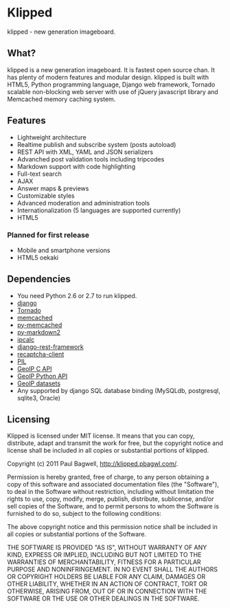# Klipped

klipped - new generation imageboard.

## What?

klipped is a new generation imageboard. It is fastest open source chan.
It has plenty of modern features and modular design. klipped is built with
HTML5, Python programming language, Django web framework, Tornado scalable
non-blocking web server with use of jQuery javascript library and Memcached
memory caching system.

## Features

* Lightweight architecture
* Realtime publish and subscribe system (posts autoload)
* REST API with XML, YAML and JSON serializers
* Advanched post validation tools including tripcodes
* Markdown support with code highlighting
* Full-text search
* AJAX
* Answer maps & previews
* Customizable styles
* Advanced moderation and administration tools
* Internationalization (5 languages are supported currently)
* HTML5

### Planned for first release

* Mobile and smartphone versions
* HTML5 oekaki

## Dependencies

* You need Python 2.6 or 2.7 to run klipped.
* [django](http://www.djangoproject.com/download/)
* [Tornado](http://www.tornadoweb.org/)
* [memcached](http://memcached.org/)
* [py-memcached](http://pypi.python.org/pypi/python-memcached/)
* [py-markdown2](https://github.com/pbagwl/markdown2)
* [ipcalc](http://pypi.python.org/pypi/ipcalc)
* [django-rest-framework](http://django-rest-framework.org/)
* [recaptcha-client](http://pypi.python.org/pypi/recaptcha-client)
* [PIL](http://www.pythonware.com/products/pil/)
* [GeoIP C API](http://www.maxmind.com/app/c)
* [GeoIP Python API](http://www.maxmind.com/app/python)
* [GeoIP datasets](http://geolite.maxmind.com/download/geoip/database/GeoLiteCountry/)
* Any supported by django SQL database binding (MySQLdb, postgresql, sqlite3,
Oracle)

## Licensing

Klipped is licensed under MIT license. It means that you can copy, distribute,
adapt and transmit the work for free, but the copyright notice and license shall 
be included in all copies or substantial portions of klipped.

Copyright (c) 2011 Paul Bagwell, http://klipped.pbagwl.com/.

Permission is hereby granted, free of charge, to any person obtaining a copy
of this software and associated documentation files (the "Software"), to deal
in the Software without restriction, including without limitation the rights
to use, copy, modify, merge, publish, distribute, sublicense, and/or sell
copies of the Software, and to permit persons to whom the Software is
furnished to do so, subject to the following conditions:

The above copyright notice and this permission notice shall be included in
all copies or substantial portions of the Software.

THE SOFTWARE IS PROVIDED "AS IS", WITHOUT WARRANTY OF ANY KIND, EXPRESS OR
IMPLIED, INCLUDING BUT NOT LIMITED TO THE WARRANTIES OF MERCHANTABILITY,
FITNESS FOR A PARTICULAR PURPOSE AND NONINFRINGEMENT. IN NO EVENT SHALL THE
AUTHORS OR COPYRIGHT HOLDERS BE LIABLE FOR ANY CLAIM, DAMAGES OR OTHER
LIABILITY, WHETHER IN AN ACTION OF CONTRACT, TORT OR OTHERWISE, ARISING FROM,
OUT OF OR IN CONNECTION WITH THE SOFTWARE OR THE USE OR OTHER DEALINGS IN
THE SOFTWARE.